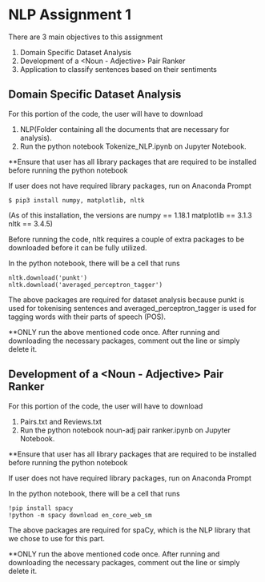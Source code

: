 # NLP Assignment 1 

There are 3 main objectives to this assignment

1) Domain Specific Dataset Analysis 
2) Development of a <Noun - Adjective> Pair Ranker
3) Application to classify sentences based on their sentiments

## Domain Specific Dataset Analysis 

For this portion of the code, the user will have to download 

1) NLP(Folder containing all the documents that are necessary for analysis).
2) Run the python notebook Tokenize_NLP.ipynb on Jupyter Notebook.

**Ensure that user has all library packages that are required to be installed before running the python notebook 

If user does not have required library packages, 
run on Anaconda Prompt

```
$ pip3 install numpy, matplotlib, nltk 
```
(As of this installation, the versions are 
    numpy == 1.18.1
    matplotlib == 3.1.3
    nltk == 3.4.5)

Before running the code, nltk requires a couple of extra packages to be downloaded before it can be fully utilized.

In the python notebook, there will be a cell that runs 
```
nltk.download('punkt')
nltk.download('averaged_perceptron_tagger')
```
The above packages are required for dataset analysis because punkt is used for tokenising sentences and averaged_perceptron_tagger is used for tagging words with their parts of speech (POS). 

**ONLY run the above mentioned code once. After running and downloading the necessary packages, comment out the line or simply delete it.

## Development of a <Noun - Adjective> Pair Ranker 

For this portion of the code, the user will have to download 

1) Pairs.txt and Reviews.txt
2) Run the python notebook noun-adj pair ranker.ipynb on Jupyter Notebook.

**Ensure that user has all library packages that are required to be installed before running the python notebook 

If user does not have required library packages, 
run on Anaconda Prompt

In the python notebook, there will be a cell that runs 
```
!pip install spacy
!python -m spacy download en_core_web_sm
```
The above packages are required for spaCy, which is the NLP library that we chose to use for this part.

**ONLY run the above mentioned code once. After running and downloading the necessary packages, comment out the line or simply delete it.
